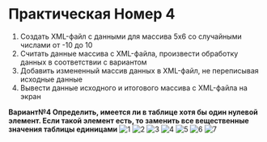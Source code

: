 Практическая Номер 4
=====================
1) Создать XML-файл с данными для массива 5х6 со случайными числами от -10 до 10
2) Считать данные массива с XML-файла, произвести обработку данных в соответствии с вариантом
3) Добавить измененный массив данных в XML-файл, не переписывая исходные данные
4) Вывести данные исходного и итогового массива с XML-файла на экран

**Вариант№4 Определить, имеется ли в таблице хотя бы один нулевой элемент. Если такой элемент есть, то заменить все вещественные значения таблицы единицами**  ![1](https://user-images.githubusercontent.com/115313324/221358864-dce8567a-28e2-4134-a6fe-0889a49c0d1e.jpg)
![2](https://user-images.githubusercontent.com/115313324/221358866-825e8975-2256-4ba8-ae90-fcf8a134ccf4.jpg)
![3](https://user-images.githubusercontent.com/115313324/221358867-9e758f63-9abd-4a0c-b6d8-e603055064bd.jpg)
![4](https://user-images.githubusercontent.com/115313324/221358872-f65d4d33-35d5-49c9-88e9-881aa6606cbc.jpg)
![5](https://user-images.githubusercontent.com/115313324/221358873-6c7db33e-d7f6-42d2-acb8-09d73ba82476.jpg)
![6](https://user-images.githubusercontent.com/115313324/221358877-da2bb1af-61f5-401e-9943-d9a00ce0eadc.jpg)
![7](https://user-images.githubusercontent.com/115313324/221358879-7686b267-f5e0-4df1-827f-9396e744873a.jpg)
